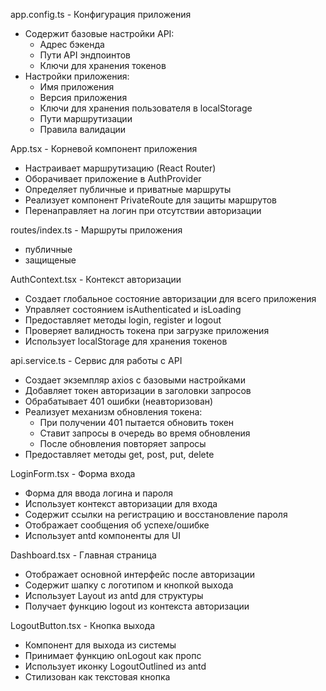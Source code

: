 app.config.ts - Конфигурация приложения
- Содержит базовые настройки API:
  * Адрес бэкенда
  * Пути API эндпоинтов
  * Ключи для хранения токенов
- Настройки приложения:
  * Имя приложения
  * Версия приложения
  * Ключи для хранения пользователя в localStorage
  * Пути маршрутизации
  * Правила валидации

App.tsx - Корневой компонент приложения
- Настраивает маршрутизацию (React Router)
- Оборачивает приложение в AuthProvider
- Определяет публичные и приватные маршруты
- Реализует компонент PrivateRoute для защиты маршрутов
- Перенаправляет на логин при отсутствии авторизации

routes/index.ts - Маршруты приложения
- публичные
- защищеные








AuthContext.tsx - Контекст авторизации
- Создает глобальное состояние авторизации для всего приложения
- Управляет состоянием isAuthenticated и isLoading
- Предоставляет методы login, register и logout
- Проверяет валидность токена при загрузке приложения
- Использует localStorage для хранения токенов

api.service.ts - Сервис для работы с API
- Создает экземпляр axios с базовыми настройками
- Добавляет токен авторизации в заголовки запросов
- Обрабатывает 401 ошибки (неавторизован)
- Реализует механизм обновления токена:
  * При получении 401 пытается обновить токен
  * Ставит запросы в очередь во время обновления
  * После обновления повторяет запросы
- Предоставляет методы get, post, put, delete


LoginForm.tsx - Форма входа
- Форма для ввода логина и пароля
- Использует контекст авторизации для входа
- Содержит ссылки на регистрацию и восстановление пароля
- Отображает сообщения об успехе/ошибке
- Использует antd компоненты для UI



Dashboard.tsx - Главная страница
- Отображает основной интерфейс после авторизации
- Содержит шапку с логотипом и кнопкой выхода
- Использует Layout из antd для структуры
- Получает функцию logout из контекста авторизации

LogoutButton.tsx - Кнопка выхода
- Компонент для выхода из системы
- Принимает функцию onLogout как пропс
- Использует иконку LogoutOutlined из antd
- Стилизован как текстовая кнопка
